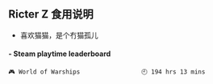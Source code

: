 ## Ricter Z 食用说明
- 喜欢猫猫，是个冇猫孤儿

<!-- steam-box start -->
#### - Steam playtime leaderboard
```text
🎮 World of Warships                 🕘 194 hrs 13 mins
```
<!-- Powered by https://github.com/YouEclipse/steam-box . -->
<!-- steam-box end -->
